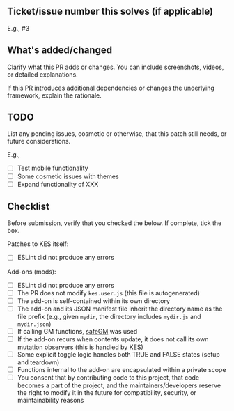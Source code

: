 ## Ticket/issue number this solves (if applicable)

E.g., #3

## What's added/changed

Clarify what this PR adds or changes. You can include screenshots, videos, or detailed explanations.

If this PR introduces additional dependencies or changes the underlying framework, explain the rationale.

## TODO

List any pending issues, cosmetic or otherwise, that this patch still needs, or future considerations.

E.g.,

- [ ] Test mobile functionality
- [ ] Some cosmetic issues with themes
- [ ] Expand functionality of XXX

## Checklist

Before submission, verify that you checked the below. If complete, tick the box.

Patches to KES itself:
- [ ] ESLint did not produce any errors

Add-ons (mods):
- [ ] ESLint did not produce any errors
- [ ] The PR does not modify `kes.user.js` (this file is autogenerated)
- [ ] The add-on is self-contained within its own directory
- [ ] The add-on and its JSON manifest file inherit the directory name as the file prefix (e.g., given `mydir`, the directory includes `mydir.js` and `mydir.json`)
- [ ] If calling GM functions, [safeGM](https://aclist.github.io/kes/kes.html#_compatibility_api) was used
- [ ] If the add-on recurs when contents update, it does not call its own mutation observers (this is handled by KES)
- [ ] Some explicit toggle logic handles both TRUE and FALSE states (setup and teardown)
- [ ] Functions internal to the add-on are encapsulated within a private scope
- [ ] You consent that by contributing code to this project, that code becomes a part of the project, and the maintainers/developers reserve the right to modify it in the future for compatibility,
  security, or maintainability reasons

